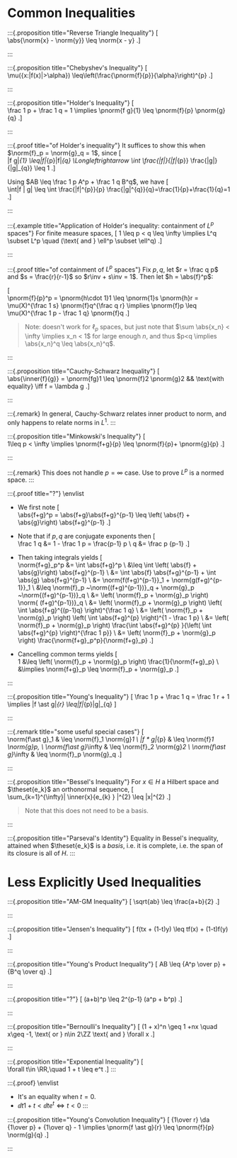 # Common Inequalities

:::{.proposition title="Reverse Triangle Inequality"}
\[  
\abs{\norm{x} - \norm{y}} \leq \norm{x - y}
.\]

:::

:::{.proposition title="Chebyshev's Inequality"}
\[  
\mu(\{x:|f(x)|>\alpha\}) \leq\left(\frac{\pnorm{f}{p}}{\alpha}\right)^{p}
.\]

:::

:::{.proposition title="Holder's Inequality"}
\[  
\frac 1 p + \frac 1 q = 1 \implies \pnorm{f g}{1} \leq \pnorm{f}{p} \pnorm{g}{q}
.\]

:::

:::{.proof title="of Holder's inequality"}
It suffices to show this when $\norm{f}_p = \norm{g}_q = 1$, since
\[  
\|f g\|_{1} \leq\|f\|_{p}\|f\|_{q} \Longleftrightarrow \int \frac{|f|}{\|f\|_{p}} \frac{|g|}{\|g\|_{q}} \leq 1
.\]

Using $AB \leq \frac 1 p A^p + \frac 1 q B^q$, we have
\[  
\int|f \| g| \leq \int \frac{|f|^{p}}{p} \frac{|g|^{q}}{q}=\frac{1}{p}+\frac{1}{q}=1
.\]

:::

:::{.example title="Application of Holder's inequality: containment of $L^p$ spaces"}
For finite measure spaces,
\[
1 \leq p < q \leq \infty \implies L^q \subset L^p \quad (\text{ and } \ell^p \subset \ell^q)
.\]

:::

:::{.proof title="of containment of $L^p$ spaces"}
Fix $p, q$, let $r = \frac q p$ and $s = \frac{r}{r-1}$ so $r\inv + s\inv = 1$.
Then let $h = \abs{f}^p$:

\[  
\pnorm{f}{p}^p 
= \pnorm{h\cdot 1}1 \leq \pnorm{1}s \pnorm{h}r 
= \mu(X)^{\frac 1 s} \pnorm{f}q^{\frac q r}
\implies \pnorm{f}p 
\leq \mu(X)^{\frac 1 p - \frac 1 q} \pnorm{f}q
.\]

> Note: doesn't work for $\ell_p$ spaces, but just note that $\sum \abs{x_n} < \infty \implies x_n < 1$ for large enough $n$, and thus $p<q \implies \abs{x_n}^q \leq \abs{x_n}^q$.

:::

:::{.proposition title="Cauchy-Schwarz Inequality"}
\[  
\abs{\inner{f}{g}} = \pnorm{fg}1 \leq \pnorm{f}2 \pnorm{g}2
&& \text{with equality} \iff f = \lambda g
.\]

:::

:::{.remark}
In general, Cauchy-Schwarz relates inner product to norm, and only happens to relate norms in $L^1$.
:::

:::{.proposition title="Minkowski's Inequality"}
\[  
1\leq p < \infty \implies \pnorm{f+g}{p} \leq \pnorm{f}{p}+ \pnorm{g}{p}
.\]

:::

:::{.remark}
This does not handle $p=\infty$ case.
Use to prove $L^p$ is a normed space.
:::

:::{.proof title="?"}
\envlist

- We first note
\[  
\abs{f+g}^p = \abs{f+g}\abs{f+g}^{p-1} \leq \left( \abs{f} + \abs{g}\right) \abs{f+g}^{p-1}
.\]

- Note that if $p,q$ are conjugate exponents then
\[  
\frac 1 q &= 1 - \frac 1 p = \frac{p-1} p \\
q &= \frac p {p-1} 
.\]

- Then taking integrals yields
\[  
\norm{f+g}_p^p &=
\int \abs{f+g}^p \\
&\leq \int \left( \abs{f} + \abs{g}\right) \abs{f+g}^{p-1} \\ 
&= \int \abs{f} \abs{f+g}^{p-1} + \int \abs{g} \abs{f+g}^{p-1} \\
&= \norm{f(f+g)^{p-1}}_1 + \norm{g(f+g)^{p-1}}_1 \\
&\leq \norm{f}_p ~\norm{(f+g)^{p-1})}_q + \norm{g}_p ~\norm{(f+g)^{p-1})}_q \\
&= \left( \norm{f}_p + \norm{g}_p \right) \norm{ (f+g)^{p-1})}_q \\
&= \left( \norm{f}_p + \norm{g}_p \right) \left( \int \abs{f+g}^{(p-1)q} \right)^{\frac 1 q} \\
&= \left( \norm{f}_p + \norm{g}_p \right) \left( \int \abs{f+g}^{p} \right)^{1 - \frac 1 p} \\
&= \left( \norm{f}_p + \norm{g}_p \right) \frac{\int \abs{f+g}^{p} }{\left( \int \abs{f+g}^{p} \right)^{\frac 1 p}} \\
&= \left( \norm{f}_p + \norm{g}_p \right)  \frac{\norm{f+g}_p^p}{\norm{f+g}_p}
.\]

- Cancelling common terms yields
\[  
1 &\leq \left( \norm{f}_p + \norm{g}_p \right) \frac{1}{\norm{f+g}_p} \\
&\implies 
\norm{f+g}_p
\leq \norm{f}_p + \norm{g}_p 
.\]


:::
  
:::{.proposition title="Young's Inequality"}
\[
\frac 1 p + \frac 1 q = \frac 1 r + 1 \implies
\|f \ast g\|_{r} \leq\|f\|_{p}\|g\|_{q}
\]

:::

:::{.remark title="some useful special cases"}
\[  
\norm{f\ast g}_1      & \leq \norm{f}_1 \norm{g}_1 \\
\|f * g\|_{p}         & \leq \norm{f}_1 \norm{g}p, \\
\norm{f\ast g}_\infty & \leq \norm{f}_2 \norm{g}_2 \\
\norm{f\ast g}_\infty & \leq \norm{f}_p \norm{g}_q
.\]

:::

:::{.proposition title="Bessel's Inequality"}
For $x\in H$ a Hilbert space and $\theset{e_k}$ an orthonormal sequence,
\[  
\sum_{k=1}^{\infty}\| \inner{x}{e_{k} } \|^{2} \leq \|x\|^{2}
.\]

> Note that this does not need to be a basis.

:::

:::{.proposition title="Parseval's Identity"}
Equality in Bessel's inequality, attained when $\theset{e_k}$ is a *basis*, i.e. it is complete, i.e. the span of its closure is all of $H$.
:::

# Less Explicitly Used Inequalities

:::{.proposition title="AM-GM Inequality"}
\[
\sqrt{ab} \leq \frac{a+b}{2}
.\]

:::

:::{.proposition title="Jensen's Inequality"}
\[
f(tx + (1-t)y) \leq tf(x) + (1-t)f(y)
.\]

:::

:::{.proposition title="Young's Product Inequality"}
\[
AB \leq {A^p \over p} + {B^q \over q}
.\]

:::

:::{.proposition title="?"}
\[
(a+b)^p \leq 2^{p-1} (a^p + b^p)
.\]

:::

:::{.proposition title="Bernoulli's Inequality"}
\[
(1 + x)^n \geq 1 +nx \quad x\geq -1, \text{ or } n\in 2\ZZ \text{ and } \forall x
.\]

:::

:::{.proposition title="Exponential Inequality"}
\[  
\forall t\in \RR,\quad 1 + t \leq  e^t
.\]
:::

:::{.proof}
\envlist

- It's an equality when $t=0$.
- $\dd{}{t} 1+ t < \dd{t}e^t \iff t<0$
:::

:::{.proposition title="Young's Convolution Inequality"}
\[
{1\over r} \da {1\over p} + {1\over q} - 1 \implies \pnorm{f \ast g}{r} \leq \pnorm{f}{p} \norm{g}{q}
.\]

:::

